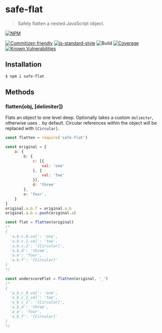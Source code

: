 # safe-flat
> Safely flatten a nested JavaScript object.

[![NPM](https://nodei.co/npm/safe-flat.png?compact=true)](https://nodei.co/npm/safe-flat/)

[![Commitizen friendly](https://img.shields.io/badge/commitizen-friendly-brightgreen.svg)](http://commitizen.github.io/cz-cli/)
[![js-standard-style](https://img.shields.io/badge/code%20style-standard-brightgreen.svg)](http://standardjs.com)
![Build](https://github.com/jessie-codes/safe-flat/workflows/Build/badge.svg)
[![Coverage](https://coveralls.io/repos/github/jessie-codes/safe-flat/badge.svg?branch=master)](https://coveralls.io/github/jessie-codes/safe-flat?branch=master)
[![Known Vulnerabilities](https://snyk.io/test/github/jessie-codes/safe-flat/badge.svg)](https://snyk.io/test/github/jessie-codes/safe-flat)

## Installation

``` bash
$ npm i safe-flat
```

## Methods

### flatten(obj, [delimiter])

Flats an object to one level deep. Optionally takes a custom `delimiter`, otherwise uses `.` by default. Circular references within the object will be replaced with `[Circular]`.

``` javascript
const flatten = require('safe-flat')

const original = {
    a: {
        b: {
            c: [{
                val: 'one'
            }, {
                val: 'two'
            }],
            d: 'three'
        },
        e: 'four',
    }
}
original.a.b.f = original.a.b
original.a.b.c.push(original.a)

const flat = flatten(original)
/*
{
  'a.b.c.0.val': 'one',
  'a.b.c.1.val': 'two',
  'a.b.c.2': '[Circular]',
  'a.b.d': 'three',
  'a.e': 'four',
  'a.b.f': '[Circular]'
}
*/

const underscoreFlat = flatten(original, '_')
/*
{
  'a_b_c_0_val': 'one',
  'a_b_c_1_val': 'two',
  'a_b_c_2': '[Circular]',
  'a_b_d': 'three',
  'a_e': 'four',
  'a_b_f': '[Circular]'
}
*/
```